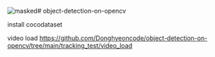 ![masked](https://github.com/Donghyeoncode/object-detection-on-opencv/assets/155282350/c3dea5af-018d-4875-8430-bc3e0d626c80)# object-detection-on-opencv

install cocodataset

video load
https://github.com/Donghyeoncode/object-detection-on-opencv/tree/main/tracking_test/video_load




